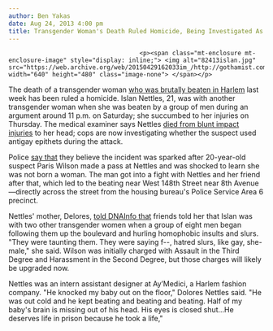 ```yaml
---
author: Ben Yakas
date: Aug 24, 2013 4:00 pm
title: Transgender Woman's Death Ruled Homicide, Being Investigated As Hate Crime
---
```


	
										<p><span class="mt-enclosure mt-enclosure-image" style="display: inline;"> <img alt="82413islan.jpg" src="https://web.archive.org/web/20150429162033im_/http://gothamist.com/attachments/byakas/82413islan.jpg" width="640" height="480" class="image-none"> </span></p>

<p>The death of a transgender woman <a href="https://web.archive.org/web/20150429162033/http://gothamist.com/2013/08/23/transgender_woman_dies_after_saturd.php">who was brutally beaten in Harlem</a> last week has been ruled a homicide. Islan Nettles, 21, was with another transgender woman when she was beaten by a group of men during an argument around 11 p.m. on Saturday; she succumbed to her injuries on Thursday. The medical examiner says Nettles <a href="&gt;http://www.nytimes.com/2013/08/24/nyregion/beating-death-of-transgender-woman-is-investigated-as-hate-crime.html?partner=rss&amp;emc=rss">died from blunt impact injuries</a> to her head; cops are now investigating whether the suspect used antigay epithets during the attack. </p>

<p>Police <a href="https://web.archive.org/web/20150429162033/http://www.nypost.com/p/news/local/transgender_victim_dies_8zlTCPuhtOYWYkW29VBAtL">say that</a> they believe the incident was sparked after 20-year-old suspect Paris Wilson made a pass at Nettles and was shocked to learn she was not born a woman. The man got into a fight with Nettles and her friend after that, which led to the beating near West 148th Street near 8th Avenue&#x2014;directly across the street from the housing bureau&apos;s Police Service Area 6 precinct.</p>

<p>Nettles&apos; mother, Delores, <a href="https://web.archive.org/web/20150429162033/http://www.dnainfo.com/new-york/20130823/hamilton-heights/mother-of-fatally-beaten-transgender-woman-calls-for-justice">told DNAInfo that</a> friends told her that Islan was with two other transgender women when a group of eight men began following them up the boulevard and hurling homophobic insults and slurs. &quot;They were taunting them. They were saying f--, hatred slurs, like gay, she-male,&quot; she said. Wilson was initially charged with Assault in the Third Degree and Harassment in the Second Degree, but those charges will likely be upgraded now. </p>

<p>Nettles was an intern assistant designer at Ay&#x2019;Medici, a Harlem fashion company. &quot;He knocked my baby out on the floor,&quot; Dolores Nettles said. &quot;He was out cold and he kept beating and beating and beating. Half of my baby&apos;s brain is missing out of his head. His eyes is closed shut...He deserves life in prison because he took a life,&quot; </p>					
										
									
				